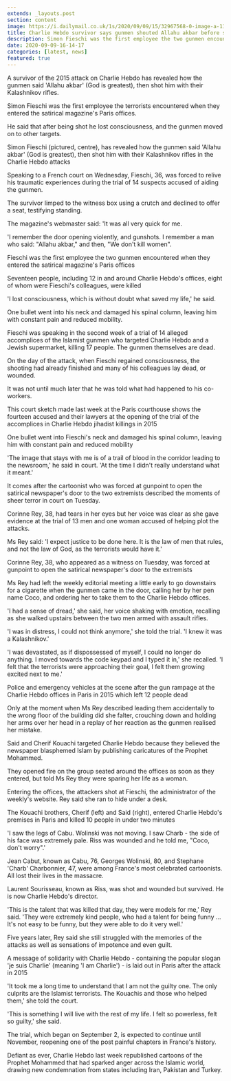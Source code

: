 ```yaml
---
extends: _layouts.post
section: content
image: https://i.dailymail.co.uk/1s/2020/09/09/15/32967568-0-image-a-115_1599662252139.jpg 
title: Charlie Hebdo survivor says gunmen shouted Allahu akbar before shooting him with Kalashnikov 
description: Simon Fieschi was the first employee the two gunmen encountered when they entered the satirical magazines Paris offices. 
date: 2020-09-09-16-14-17 
categories: [latest, news] 
featured: true 
--- 
```

A survivor of the 2015 attack on Charlie Hebdo has revealed how the gunmen said 'Allahu akbar' (God is greatest), then shot him with their Kalashnikov rifles.

Simon Fieschi was the first employee the terrorists encountered when they entered the satirical magazine's Paris offices. 

He said that after being shot he lost consciousness, and the gunmen moved on to other targets.

Simon Fieschi (pictured, centre), has revealed how the gunmen said 'Allahu akbar' (God is greatest), then shot him with their Kalashnikov rifles in the Charlie Hebdo attacks

Speaking to a French court on Wednesday, Fieschi, 36, was forced to relive his traumatic experiences during the trial of 14 suspects accused of aiding the gunmen. 

The survivor limped to the witness box using a crutch and declined to offer a seat, testifying standing.

The magazine's webmaster said: 'It was all very quick for me.

'I remember the door opening violently, and gunshots. I remember a man who said: "Allahu akbar," and then, "We don't kill women".

Fieschi was the first employee the two gunmen encountered when they entered the satirical magazine's Paris offices

Seventeen people, including 12 in and around Charlie Hebdo's offices, eight of whom were Fieschi's colleagues, were killed

'I lost consciousness, which is without doubt what saved my life,' he said. 

One bullet went into his neck and damaged his spinal column, leaving him with constant pain and reduced mobility.

Fieschi was speaking in the second week of a trial of 14 alleged accomplices of the Islamist gunmen who targeted Charlie Hebdo and a Jewish supermarket, killing 17 people. The gunmen themselves are dead. 

On the day of the attack, when Fieschi regained consciousness, the shooting had already finished and many of his colleagues lay dead, or wounded. 

It was not until much later that he was told what had happened to his co-workers.

This court sketch made last week at the Paris courthouse shows the fourteen accused and their lawyers at the opening of the trial of the accomplices in Charlie Hebdo jihadist killings in 2015

One bullet went into Fieschi's neck and damaged his spinal column, leaving him with constant pain and reduced mobility

'The image that stays with me is of a trail of blood in the corridor leading to the newsroom,' he said in court. 'At the time I didn't really understand what it meant.'

It comes after the cartoonist who was forced at gunpoint to open the satirical newspaper's door to the two extremists described the moments of sheer terror in court on Tuesday.

Corinne Rey, 38, had tears in her eyes but her voice was clear as she gave evidence at the trial of 13 men and one woman accused of helping plot the attacks. 

Ms Rey said: 'I expect justice to be done here. It is the law of men that rules, and not the law of God, as the terrorists would have it.' 

Corinne Rey, 38, who appeared as a witness on Tuesday, was forced at gunpoint to open the satirical newspaper's door to the extremists

Ms Rey had left the weekly editorial meeting a little early to go downstairs for a cigarette when the gunmen came in the door, calling her by her pen name Coco, and ordering her to take them to the Charlie Hebdo offices. 

'I had a sense of dread,' she said, her voice shaking with emotion, recalling as she walked upstairs between the two men armed with assault rifles. 

'I was in distress, I could not think anymore,' she told the trial. 'I knew it was a Kalashnikov.'

'I was devastated, as if dispossessed of myself, I could no longer do anything. I moved towards the code keypad and I typed it in,' she recalled. 'I felt that the terrorists were approaching their goal, I felt them growing excited next to me.'

Police and emergency vehicles at the scene after the gun rampage at the Charlie Hebdo offices in Paris in 2015 which left 12 people dead  

Only at the moment when Ms Rey described leading them accidentally to the wrong floor of the building did she falter, crouching down and holding her arms over her head in a replay of her reaction as the gunmen realised her mistake.

Said and Cherif Kouachi targeted Charlie Hebdo because they believed the newspaper blasphemed Islam by publishing caricatures of the Prophet Mohammed. 

They opened fire on the group seated around the offices as soon as they entered, but told Ms Rey they were sparing her life as a woman.

Entering the offices, the attackers shot at Fieschi, the administrator of the weekly's website. Rey said she ran to hide under a desk. 

The Kouachi brothers, Cherif (left) and Said (right), entered Charlie Hebdo's premises in Paris and killed 10 people in under two minutes

'I saw the legs of Cabu. Wolinski was not moving. I saw Charb - the side of his face was extremely pale. Riss was wounded and he told me, "Coco, don't worry".'

Jean Cabut, known as Cabu, 76, Georges Wolinski, 80, and Stephane 'Charb' Charbonnier, 47, were among France's most celebrated cartoonists. All lost their lives in the massacre.

Laurent Sourisseau, known as Riss, was shot and wounded but survived. He is now Charlie Hebdo's director.

'This is the talent that was killed that day, they were models for me,' Rey said. 'They were extremely kind people, who had a talent for being funny ... It's not easy to be funny, but they were able to do it very well.' 

Five years later, Rey said she still struggled with the memories of the attacks as well as sensations of impotence and even guilt.

A message of solidarity with Charlie Hebdo - containing the popular slogan 'je suis Charlie' (meaning 'I am Charlie') - is laid out in Paris after the attack in 2015 

'It took me a long time to understand that I am not the guilty one. The only culprits are the Islamist terrorists. The Kouachis and those who helped them,' she told the court.    

'This is something I will live with the rest of my life. I felt so powerless, felt so guilty,' she said. 

The trial, which began on September 2, is expected to continue until November, reopening one of the post painful chapters in France's history.

Defiant as ever, Charlie Hebdo last week republished cartoons of the Prophet Mohammed that had sparked anger across the Islamic world, drawing new condemnation from states including Iran, Pakistan and Turkey.


